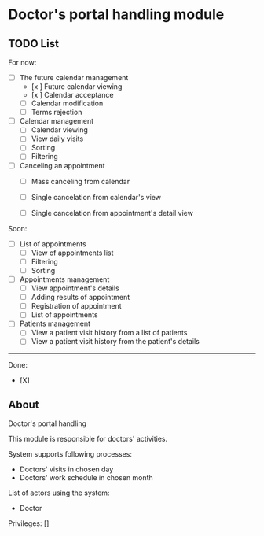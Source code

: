 # Doctor's portal handling module
## TODO List
For now:
- [ ] The future calendar management
  - [x ] Future calendar viewing
  - [x ] Calendar acceptance
  - [ ] Calendar modification
  - [ ] Terms rejection
- [ ] Calendar management
  - [ ] Calendar viewing
  - [ ] View daily visits
  - [ ] Sorting
  - [ ] Filtering
- [ ] Canceling an appointment
  - [ ] Mass canceling from calendar
  - [ ] Single cancelation from calendar's view
  - [ ] Single cancelation from appointment's detail view

  
Soon:
- [ ] List of appointments
  - [ ] View of appointments list
  - [ ] Filtering 
  - [ ] Sorting
- [ ] Appointments management
  - [ ] View appointment's details
  - [ ] Adding results of appointment
  - [ ] Registration of appointment
  - [ ] List of appointments
- [ ] Patients management
  - [ ] View a patient visit history from a list of patients 
  - [ ] View a patient visit history from the patient's details

---
Done:
- [X] 


## About

Doctor's portal handling

This module is responsible for doctors' activities.

System supports following processes:
- Doctors' visits in chosen day
- Doctors' work schedule in chosen month
  
List of actors using the system:
- Doctor

Privileges:
[]
 
